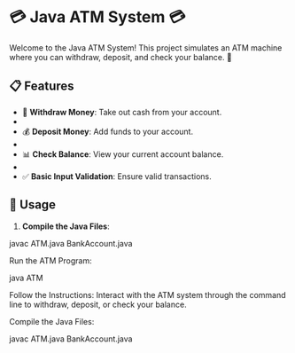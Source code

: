 # 💳 Java ATM System 💳

Welcome to the Java ATM System! This project simulates an ATM machine where you can withdraw, deposit, and check your balance. 🏦

## 📋 Features

- 💸 **Withdraw Money**: Take out cash from your account.
- 
- 💰 **Deposit Money**: Add funds to your account.
- 
- 📊 **Check Balance**: View your current account balance.
- 
- ✅ **Basic Input Validation**: Ensure valid transactions.

## 🚀 Usage

1. **Compile the Java Files**:

javac ATM.java BankAccount.java

Run the ATM Program:

java ATM

Follow the Instructions: Interact with the ATM system through the command line to withdraw, deposit, or check your balance.

Compile the Java Files:

javac ATM.java BankAccount.java
